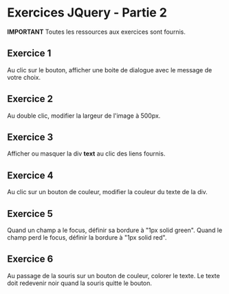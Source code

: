 # Exercices JQuery - Partie 2

**IMPORTANT**
Toutes les ressources aux exercices sont fournis.

## Exercice 1
Au clic sur le bouton, afficher une boite de dialogue avec le message de votre choix.

## Exercice 2
Au double clic, modifier la largeur de l'image à 500px.

## Exercice 3
Afficher ou masquer la div **text** au clic des liens fournis.

## Exercice 4
Au clic sur un bouton de couleur, modifier la couleur du texte de la div.

## Exercice 5
Quand un champ a le focus, définir sa bordure à "1px solid green". Quand le champ perd le focus, définir la bordure à "1px solid red".

## Exercice 6
Au passage de la souris sur un bouton de couleur, colorer le texte. Le texte doit redevenir noir quand la souris quitte le bouton.

